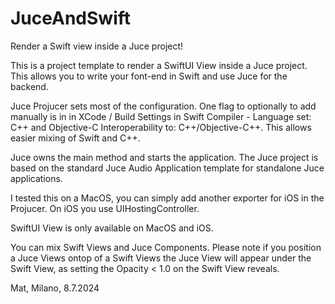 # JuceAndSwift
Render a Swift view inside a Juce project!

This is a project template to render a SwiftUI View inside a Juce project.
This allows you to write your font-end in Swift and use Juce for the backend.

Juce Projucer sets most of the configuration.
One flag to optionally to add manually is in in XCode / Build Settings in Swift Compiler - Language set: C++ and Objective-C Interoperability to: C++/Objective-C++. This allows easier mixing of Swift and C++.

Juce owns the main method and starts the application. 
The Juce project is based on the standard Juce Audio Application template for standalone Juce applications.

I tested this on a MacOS, you can simply add another exporter for iOS in the Projucer.
On iOS you use UIHostingController.

SwiftUI View is only available on MacOS and iOS.

You can mix Swift Views and Juce Components. Please note if you position a Juce Views ontop of a Swift Views the Juce View will appear under the Swift View,
as setting the Opacity < 1.0 on the Swift View reveals.

Mat,
Milano, 8.7.2024

